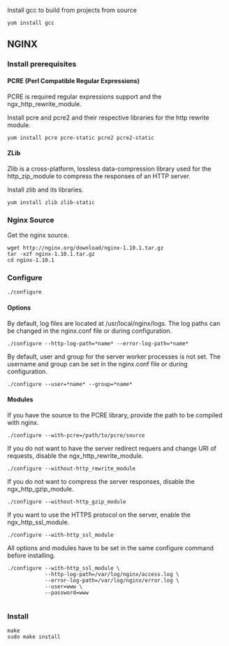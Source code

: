 Install gcc to build from projects from source

```
yum install gcc
```

## NGINX

### Install prerequisites

#### PCRE (Perl Compatible Regular Expressions)

PCRE is required regular expressions support and the ngx\_http\_rewrite\_module. 

Install pcre and pcre2 and their respective libraries for the http rewrite module.
```
yum install pcre pcre-static pcre2 pcre2-static
```

#### ZLib

Zlib is a cross-platform, lossless data-compression library used for the http\_zip\_module to compress the responses of an HTTP server.

Install zlib and its libraries.
```
yum install zlib zlib-static
```

### Nginx Source

Get the nginx source.
```
wget http://nginx.org/download/nginx-1.10.1.tar.gz
tar -xzf nginx-1.10.1.tar.gz
cd nginx-1.10.1
```

### Configure

```
./configure
```

#### Options

By default, log files are located at /usr/local/nginx/logs. The log paths can be changed in the nginx.conf file or during configuration.
```
./configure --http-log-path=*name* --error-log-path=*name*
```

By default, user and group for the server worker processes is not set. The username and group can be set in the nginx.conf file or during configuration.
```
./configure --user=*name* --group=*name*
```


#### Modules

If you have the source to the PCRE library, provide the path to be compiled with nginx.
```
./configure --with-pcre=/path/to/pcre/source
```

If you do not want to have the server redirect requers and change URI of requests, disable the ngx\_http\_rewrite\_module.
```
./configure --without-http_rewrite_module
```

If you do not want to compress the server responses, disable the ngx\_http\_gzip\_module.
```
./configure --without-http_gzip_module
```

If you want to use the HTTPS protocol on the server, enable the ngx\_http\_ssl\_module.
```
./configure --with-http_ssl_module
```

All options and modules have to be set in the same configure command before installing.
```
./configure --with-http_ssl_module \
            --http-log-path=/var/log/nginx/access.log \
            --error-log-path=/var/log/nginx/error.log \
            --user=www \
            --password=www
		
```

### Install

```
make
sudo make install
```
